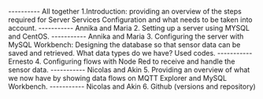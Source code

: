---------- All together
1.Introduction: providing an overview of the steps required for Server Services Configuration and what needs to be taken into account.
----------- Annika and Maria
2. Setting up a server using MYSQL and CentOS.
----------- Annika and Maria
3. Configuring the server with MySQL Workbench: Designing the database so that sensor data can be saved and retrieved. What data types do we have? Used codes.
----------- Ernesto
4. Configuring flows with Node Red to receive and handle the sensor data.
----------- Nicolas and Akin
5. Providing an overview of what we now have by showing data flows on MQTT Explorer and MySQL Workbench.
----------- Nicolas and Akin
6. Github (versions and repository)
